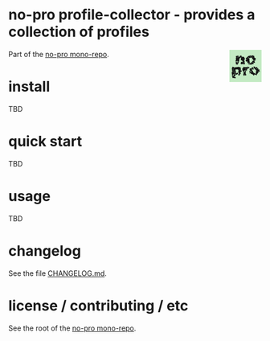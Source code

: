 no-pro profile-collector - provides a collection of profiles
================================================================================

<img src="https://raw.githubusercontent.com/pmuellr/no-pro/master/docs/images/no-pro.png" width="64" align="right">

Part of the [no-pro mono-repo](https://github.com/pmuellr/no-pro).


install
================================================================================

TBD


quick start
================================================================================

TBD


usage
================================================================================

TBD


changelog
================================================================================

See the file [CHANGELOG.md](CHANGELOG.md).


license / contributing / etc
================================================================================

See the root of the [no-pro mono-repo](https://github.com/pmuellr/no-pro).